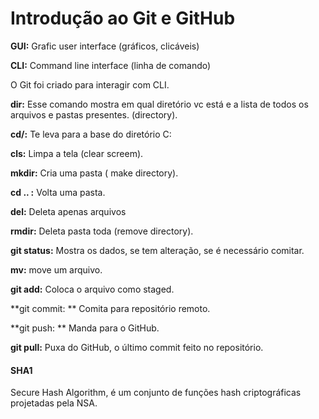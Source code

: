 # Introdução ao Git e GitHub

**GUI:** Grafic user interface (gráficos, clicáveis)

**CLI:** Command line interface (linha de comando)



O Git foi criado para interagir com CLI.

**dir:** Esse comando mostra em qual diretório vc está e a lista de todos os arquivos e pastas presentes. (directory).

**cd/:** Te leva para a base do diretório C:

**cls:** Limpa a tela (clear screem).

**mkdir:** Cria uma pasta ( make directory).

**cd .. :** Volta uma pasta.

**del:** Deleta apenas arquivos

**rmdir:** Deleta pasta toda (remove directory).

**git status:** Mostra os dados, se tem alteração, se é necessário comitar.

**mv:** move um arquivo.

**git add:** Coloca o arquivo como staged.

**git commit: ** Comita para repositório remoto.

**git push: ** Manda para o GitHub.

**git pull:** Puxa do GitHub, o último commit feito no repositório.



#### SHA1

Secure Hash Algorithm, é um conjunto de funções hash criptográficas projetadas pela NSA.



